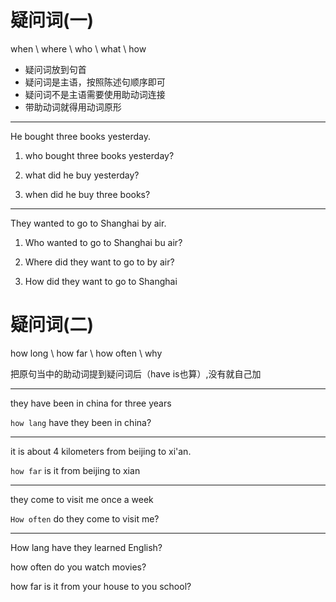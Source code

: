 # 疑问词(一)

  when \ where \ who \ what \ how

  * 疑问词放到句首
  * 疑问词是主语，按照陈述句顺序即可
  * 疑问词不是主语需要使用助动词连接
  * 带助动词就得用动词原形

***
He bought three books yesterday.

1. who bought three books yesterday?

2. what did he buy yesterday?

3. when did he buy three books? 


***

They wanted to go to Shanghai by air.

1. Who wanted to go to Shanghai bu air?

2. Where did they want to go to by air?

3. How did they want to go to Shanghai


# 疑问词(二)
  how long \ how far \ how often \ why

  把原句当中的助动词提到疑问词后（have is也算）,没有就自己加

*** 
they have been in china for three years

`how lang` have they been in china?

*** 
it is about 4 kilometers from beijing to xi'an.

`how far` is it from beijing to xian

***

they come to visit me once a week

`How often` do they come to visit me?

***

How lang have they learned English?

how often do you watch movies?
 
how far is it from your house to you school?